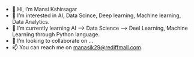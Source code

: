 - 👋 Hi, I’m Mansi Kshirsagar
- 👀 I’m interested in AI, Data Scince, Deep learning, Machine learning, Data Analytics. 
- 🌱 I’m currently learning AI --> Data Science --> Deel Learning, Machine Learning through Python language. 
- 💞️ I’m looking to collaborate on ...
- 📫 You can reach me on manasik29@rediffmail.com.

<!---
manasik29/manasik29 is a ✨ special ✨ repository because its `README.md` (this file) appears on your GitHub profile.
You can click the Preview link to take a look at your changes.
--->
